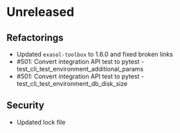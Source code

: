 # Unreleased

## Refactorings

 - Updated `exasol-toolbox` to 1.6.0 and fixed broken links
 - #501: Convert integration API test to pytest - test_cli_test_environment_additional_params
 - #501: Convert integration API test to pytest - test_cli_test_environment_db_disk_size

 ## Security

 - Updated lock file
